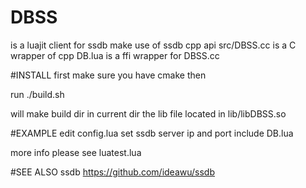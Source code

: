 # DBSS 
is a luajit client for ssdb 
make use of ssdb cpp api
src/DBSS.cc is a C wrapper of cpp
DB.lua is a ffi wrapper for DBSS.cc

#INSTALL
first make sure you have cmake
then

run
./build.sh

will make build dir in current dir
the lib file located in lib/libDBSS.so

#EXAMPLE
edit config.lua set ssdb server ip and port
include DB.lua

more info please
see luatest.lua

#SEE ALSO
ssdb
https://github.com/ideawu/ssdb

